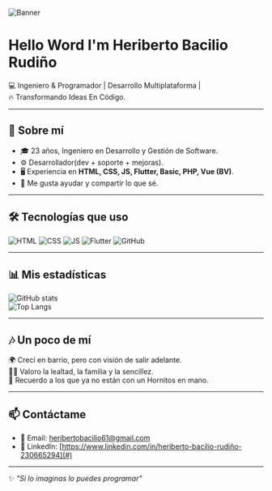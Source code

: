 <!-- Banner principal (puedes reemplazar con una imagen hecha en Canva o Figma) -->
![Banner](https://i.ibb.co/3WRvLmL/github-banner.png)

# Hello Word I'm **Heriberto Bacilio Rudiño**  

💻 Ingeniero & Programador | Desarrollo Multiplataforma |  
🔥 Transformando Ideas En Código.  

---

## 🚀 Sobre mí
- 🎓 23 años, Ingeniero en Desarrollo y Gestión de Software.  
- ⚙️ Desarrollador(dev + soporte + mejoras).  
- 🖥️ Experiencia en **HTML, CSS, JS, Flutter, Basic, PHP, Vue (BV)**.  
- 🤝 Me gusta ayudar y compartir lo que sé.  

---

## 🛠️ Tecnologías que uso

![HTML](https://img.shields.io/badge/Code-HTML-orange?style=for-the-badge&logo=html5)
![CSS](https://img.shields.io/badge/Style-CSS-blue?style=for-the-badge&logo=css3)
![JS](https://img.shields.io/badge/Script-JavaScript-yellow?style=for-the-badge&logo=javascript)
![Flutter](https://img.shields.io/badge/App-Flutter-02569B?style=for-the-badge&logo=flutter)
![GitHub](https://img.shields.io/badge/Control-GitHub-black?style=for-the-badge&logo=github)

---

## 📊 Mis estadísticas

![GitHub stats](https://github-readme-stats.vercel.app/api?username=TUUSUARIO&show_icons=true&theme=radical)  
![Top Langs](https://github-readme-stats.vercel.app/api/top-langs/?username=TUUSUARIO&layout=compact&theme=radical)

---

## 🎶 Un poco de mí
🌍 Crecí en barrio, pero con visión de salir adelante.  
🤜🤛 Valoro la lealtad, la familia y la sencillez.  
🥂 Recuerdo a los que ya no están con un Hornitos en mano.  

---

## 📫 Contáctame
- 📧 Email: heribertobacilio61@gmail.com 
- 💼 LinkedIn: [https://www.linkedin.com/in/heriberto-bacilio-rudiño-230665294](#)

---

✨ *"Si lo imaginas lo puedes programar"*
